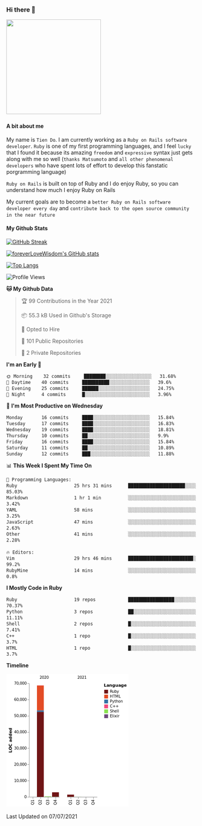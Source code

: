 ### Hi there 👋

<!--
**foreverLoveWisdom/foreverLoveWisdom** is a ✨ _special_ ✨ repository because its `README.md` (this file) appears on your GitHub profile.

Here are some ideas to get you started:

- 🔭 I’m currently working on ...
- 🌱 I’m currently learning ...
- 👯 I’m looking to collaborate on ...
- 🤔 I’m looking for help with ...
- 💬 Ask me about ...
- 📫 How to reach me: ...
- 😄 Pronouns: ...
- ⚡ Fun fact: ...
-->

<img src="https://codecondo.com/wp-content/uploads/2017/09/railslogo.png" width="250" height="250">

#### A bit about me
My name is `Tien Do`. I am currently working as a `Ruby on Rails software developer`. `Ruby` is one of my first programming languages, and I feel `lucky` that I found it because its amazing `freedom` and `expressive` syntax just gets along with me so well (`thanks Matsumoto` and `all other phenomenal developers` who have spent lots of effort to develop this fanstatic porgramming language)

`Ruby on Rails` is built on top of Ruby and I do enjoy Ruby, so you can understand how much I enjoy Ruby on Rails

My current goals are to become a `better Ruby on Rails software developer every day` and `contribute back to the open source community in the near future`

#### My Github Stats

[![GitHub Streak](https://github-readme-streak-stats.herokuapp.com/?user=foreverLoveWisdom&theme=dracula)](https://git.io/streak-stats)
&nbsp;
&nbsp;

[![foreverLoveWisdom's GitHub stats](https://github-readme-stats.vercel.app/api?username=foreverLoveWisdom&show_icons=true&theme=react&count_private=true)](https://github.com/anuraghazra/github-readme-stats)

[![Top Langs](https://github-readme-stats.vercel.app/api/top-langs/?username=foreverLoveWisdom&show_icons=true&theme=vue-dark)](https://github.com/anuraghazra/github-readme-stats)

<!--START_SECTION:waka-->
![Profile Views](http://img.shields.io/badge/Profile%20Views-47-blue)

**🐱 My Github Data** 

> 🏆 99 Contributions in the Year 2021
 > 
> 📦 55.3 kB Used in Github's Storage 
 > 
> 💼 Opted to Hire
 > 
> 📜 101 Public Repositories 
 > 
> 🔑 2 Private Repositories  
 > 
**I'm an Early 🐤** 

```text
🌞 Morning    32 commits     ████████░░░░░░░░░░░░░░░░░   31.68% 
🌆 Daytime    40 commits     ██████████░░░░░░░░░░░░░░░   39.6% 
🌃 Evening    25 commits     ██████░░░░░░░░░░░░░░░░░░░   24.75% 
🌙 Night      4 commits      █░░░░░░░░░░░░░░░░░░░░░░░░   3.96%

```
📅 **I'm Most Productive on Wednesday** 

```text
Monday       16 commits     ████░░░░░░░░░░░░░░░░░░░░░   15.84% 
Tuesday      17 commits     ████░░░░░░░░░░░░░░░░░░░░░   16.83% 
Wednesday    19 commits     ████░░░░░░░░░░░░░░░░░░░░░   18.81% 
Thursday     10 commits     ██░░░░░░░░░░░░░░░░░░░░░░░   9.9% 
Friday       16 commits     ████░░░░░░░░░░░░░░░░░░░░░   15.84% 
Saturday     11 commits     ██░░░░░░░░░░░░░░░░░░░░░░░   10.89% 
Sunday       12 commits     ███░░░░░░░░░░░░░░░░░░░░░░   11.88%

```


📊 **This Week I Spent My Time On** 

```text
💬 Programming Languages: 
Ruby                     25 hrs 31 mins      █████████████████████░░░░   85.03% 
Markdown                 1 hr 1 min          ░░░░░░░░░░░░░░░░░░░░░░░░░   3.42% 
YAML                     58 mins             ░░░░░░░░░░░░░░░░░░░░░░░░░   3.25% 
JavaScript               47 mins             ░░░░░░░░░░░░░░░░░░░░░░░░░   2.63% 
Other                    41 mins             ░░░░░░░░░░░░░░░░░░░░░░░░░   2.28%

🔥 Editors: 
Vim                      29 hrs 46 mins      ████████████████████████░   99.2% 
RubyMine                 14 mins             ░░░░░░░░░░░░░░░░░░░░░░░░░   0.8%

```

**I Mostly Code in Ruby** 

```text
Ruby                     19 repos            █████████████████░░░░░░░░   70.37% 
Python                   3 repos             ██░░░░░░░░░░░░░░░░░░░░░░░   11.11% 
Shell                    2 repos             █░░░░░░░░░░░░░░░░░░░░░░░░   7.41% 
C++                      1 repo              █░░░░░░░░░░░░░░░░░░░░░░░░   3.7% 
HTML                     1 repo              █░░░░░░░░░░░░░░░░░░░░░░░░   3.7%

```


**Timeline**

![Chart not found](https://raw.githubusercontent.com/foreverLoveWisdom/foreverLoveWisdom/main/charts/bar_graph.png) 


 Last Updated on 07/07/2021
<!--END_SECTION:waka-->

